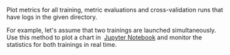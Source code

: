 
Plot metrics for all training, metric evaluations and cross-validation runs that have logs in the given directory.

For example, let's assume that two trainings are launched simultaneously. Use this method to plot a chart in  [Jupyter Notebook](../../../features/visualization_jupyter-notebook.md) and monitor the statistics for both trainings in real time.
